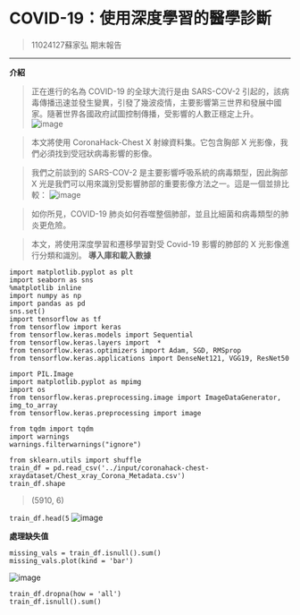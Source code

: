# COVID-19：使用深度學習的醫學診斷
>11024127蘇家弘 期末報告
---
**介紹**
>正在進行的名為 COVID-19 的全球大流行是由 SARS-COV-2 引起的，該病毒傳播迅速並發生變異，引發了幾波疫情，主要影響第三世界和發展中國家。隨著世界各國政府試圖控制傳播，受影響的人數正穩定上升。
![image]()

>本文將使用 CoronaHack-Chest X 射線資料集。它包含胸部 X 光影像，我們必須找到受冠狀病毒影響的影像。

>我們之前談到的 SARS-COV-2 是主要影響呼吸系統的病毒類型，因此胸部 X 光是我們可以用來識別受影響肺部的重要影像方法之一。這是一個並排比較：
![image]()

>如你所見，COVID-19 肺炎如何吞噬整個肺部，並且比細菌和病毒類型的肺炎更危險。

>本文，將使用深度學習和遷移學習對受 Covid-19 影響的肺部的 X 光影像進行分類和識別。
__導入庫和載入數據__

```
import matplotlib.pyplot as plt
import seaborn as sns
%matplotlib inline
import numpy as np
import pandas as pd
sns.set()
import tensorflow as tf
from tensorflow import keras
from tensorflow.keras.models import Sequential
from tensorflow.keras.layers import  *
from tensorflow.keras.optimizers import Adam, SGD, RMSprop
from tensorflow.keras.applications import DenseNet121, VGG19, ResNet50

import PIL.Image
import matplotlib.pyplot as mpimg
import os
from tensorflow.keras.preprocessing.image import ImageDataGenerator, img_to_array
from tensorflow.keras.preprocessing import image

from tqdm import tqdm
import warnings
warnings.filterwarnings("ignore")

from sklearn.utils import shuffle
train_df = pd.read_csv('../input/coronahack-chest-xraydataset/Chest_xray_Corona_Metadata.csv')
train_df.shape
```

> (5910, 6)

```train_df.head(5```
![image]()

__處理缺失值__
```
missing_vals = train_df.isnull().sum()
missing_vals.plot(kind = 'bar')
```
![image]()

```
train_df.dropna(how = 'all')
train_df.isnull().sum()
```

